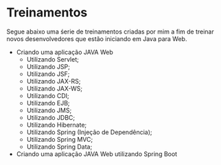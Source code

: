 # Treinamentos

Segue abaixo uma śerie de treinamentos criadas por mim a fim de treinar novos desenvolvedores que estão iniciando em Java para Web.

- Criando uma aplicação JAVA Web
  - Utilizando Servlet;
  - Utilizando JSP;
  - Utilizando JSF;
  - Utilizando JAX-RS;
  - Utilizando JAX-WS;
  - Utilizando CDI;
  - Utilizando EJB;
  - Utilizando JMS;
  - Utilizando JDBC;
  - Utilizando Hibernate;
  - Utilizando Spring (Injeção de Dependência);
  - Utilizando Spring MVC;
  - Utilizando Spring Data;
- Criando uma aplicação JAVA Web utilizando Spring Boot
